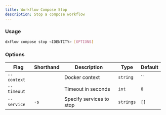 ```yaml
---
title: Workflow Compose Stop 
description: Stop a compose workflow
---
```


### Usage

```bash [Terminal]
dxflow compose stop <IDENTITY> [OPTIONS]
```

### Options

| Flag | Shorthand | Description | Type | Default |
|------|-----------|-------------|------|---------|
| `--context` |  | Docker context | `string` | `` |
| `--timeout` |  | Timeout in seconds | `int` | `0` |
| `--service` | `-s` | Specify services to stop | `strings` | `[]` |


